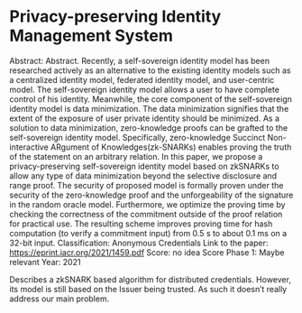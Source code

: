 # Privacy-preserving Identity Management System

Abstract: Abstract. Recently, a self-sovereign identity model has been researched actively as an alternative to the existing identity models such as a centralized identity model, federated identity model, and user-centric model.  The self-sovereign identity model allows a user to have complete control of his identity. Meanwhile, the core component of the self-sovereign identity model is data minimization. The data minimization signifies that the extent of the exposure of user private identity should be minimized. As a solution to data minimization, zero-knowledge proofs can be grafted to the self-sovereign identity model. Specifically, zero-knowledge Succinct Non-interactive ARgument of Knowledges(zk-SNARKs) enables proving the truth of the statement on an arbitrary relation. In this paper, we propose a privacy-preserving self-sovereign identity model based on zkSNARKs to allow any type of data minimization beyond the selective disclosure and range proof. The security of proposed model is formally proven under the security of the zero-knowledge proof and the unforgeability of the signature in the random oracle model. Furthermore, we optimize the proving time by checking the correctness of the commitment outside of the proof relation for practical use. The resulting scheme improves proving time for hash computation (to verify a commitment input) from 0.5 s to about 0.1 ms on a 32-bit input.
Classification: Anonymous Credentials
Link to the paper: https://eprint.iacr.org/2021/1459.pdf
Score: no idea
Score Phase 1: Maybe relevant
Year: 2021

Describes a zkSNARK based algorithm for distributed credentials.  However, its model is still based on the Issuer being trusted.  As such it doesn’t really address our main problem.